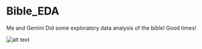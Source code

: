# Bible_EDA
Me and Gemini Did some exploratory data analysis of the bible! Good times!

![alt text](https://github.com/tylervanalstine1/Bible_EDA/download.png)
